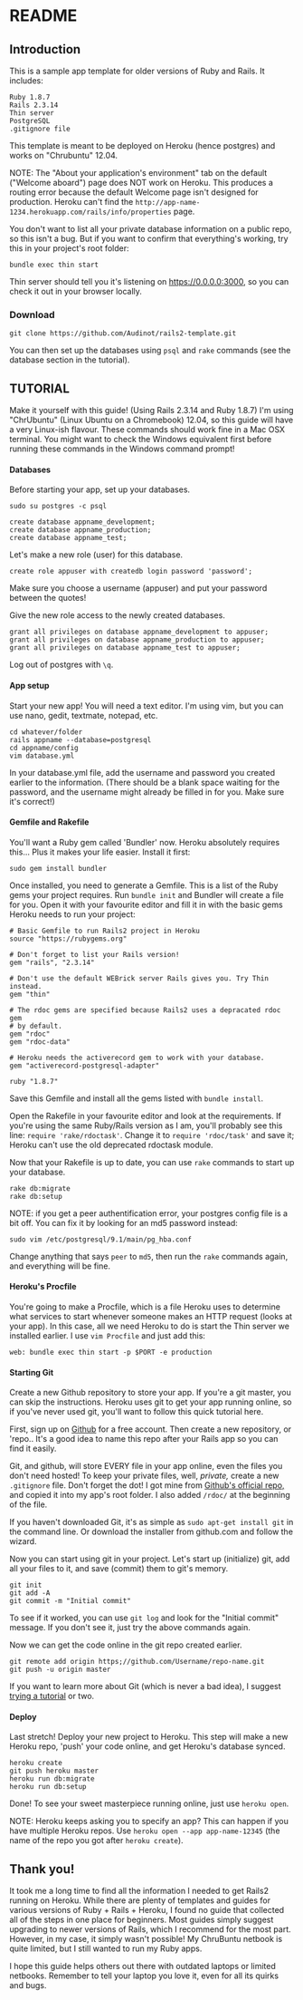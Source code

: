 README
======

## Introduction

This is a sample app template for older versions of Ruby and Rails. It
includes:

    Ruby 1.8.7
    Rails 2.3.14
    Thin server
    PostgreSQL
    .gitignore file

This template is meant to be deployed on Heroku (hence postgres) and works
on "Chrubuntu" 12.04.

NOTE: The "About your application's environment" tab on the default 
("Welcome aboard") page does NOT work on Heroku. This produces a routing error 
because the default Welcome page isn't designed for production.  Heroku can't 
find the `http://app-name-1234.herokuapp.com/rails/info/properties` page. 

You don't want to list all your private database information on a public 
repo, so this isn't a bug. But if you want to confirm that everything's 
working, try this in your project's root folder:

```
bundle exec thin start
```

Thin server should tell you it's listening on https://0.0.0.0:3000, so you can
check it out in your browser locally.

### Download

```
git clone https://github.com/Audinot/rails2-template.git
```
You can then set up the databases using `psql` and `rake` commands (see the 
database section in the tutorial).

TUTORIAL
--------

Make it yourself with this guide! (Using Rails 2.3.14 and Ruby 1.8.7)
I'm using "ChrUbuntu" (Linux Ubuntu on a Chromebook) 12.04, so this guide
will have a very Linux-ish flavour. These commands should work fine in a
Mac OSX terminal. You might want to check the Windows equivalent first
before running these commands in the Windows command prompt!

#### Databases

Before starting your app, set up your databases.

```
sudo su postgres -c psql

create database appname_development;
create database appname_production;
create database appname_test;
```

Let's make a new role (user) for this database.

```
create role appuser with createdb login password 'password';
```
Make sure you choose a username (appuser)  and put your password between 
the quotes!

Give the new role access to the newly created databases.

```
grant all privileges on database appname_development to appuser;
grant all privileges on database appname_production to appuser;
grant all privileges on database appname_test to appuser;
```

Log out of postgres with `\q`.

#### App setup

Start your new app! You will need a text editor. I'm using vim, but you
can use nano, gedit, textmate, notepad, etc.

```
cd whatever/folder
rails appname --database=postgresql
cd appname/config
vim database.yml
```

In your database.yml file, add the username and password you created
earlier to the information. (There should be a blank space waiting for
the password, and the username might already be filled in for you. Make
sure it's correct!)

#### Gemfile and Rakefile

You'll want a Ruby gem called 'Bundler' now. Heroku absolutely requires
this... Plus it makes your life easier. Install it first:

```
sudo gem install bundler
```
Once installed, you need to generate a Gemfile. This is a list of the
Ruby gems your project requires. Run `bundle init` and Bundler will
create a file for you. Open it with your favourite editor and fill it in
with the basic gems Heroku needs to run your project:
```
# Basic Gemfile to run Rails2 project in Heroku
source "https://rubygems.org"

# Don't forget to list your Rails version!
gem "rails", "2.3.14"

# Don't use the default WEBrick server Rails gives you. Try Thin instead.
gem "thin"

# The rdoc gems are specified because Rails2 uses a depracated rdoc gem
# by default.
gem "rdoc"
gem "rdoc-data"

# Heroku needs the activerecord gem to work with your database.
gem "activerecord-postgresql-adapter"

ruby "1.8.7"
```
Save this Gemfile and install all the gems listed with `bundle install`.

Open the Rakefile in your favourite editor and look at the requirements.
If you're using the same Ruby/Rails version as I am, you'll probably see 
this line: `require 'rake/rdoctask'`. Change it to `require 'rdoc/task'` and 
save it; Heroku can't use the old deprecated rdoctask module.

Now that your Rakefile is up to date, you can use `rake` commands to 
start up your database.
```
rake db:migrate
rake db:setup
```
NOTE: if you get a peer authentification error, your postgres config file 
is a bit off. You can fix it by looking for an md5 password instead:
```
sudo vim /etc/postgresql/9.1/main/pg_hba.conf
```
Change anything that says `peer` to `md5`, then run the `rake` 
commands again, and everything will be fine.

#### Heroku's Procfile

You're going to make a Procfile, which is a file Heroku uses to 
determine what services to start whenever someone makes an HTTP request 
(looks at your app). In this case, all we need Heroku to do is start the 
Thin server we installed earlier. I use `vim Procfile` and just add this:
```
web: bundle exec thin start -p $PORT -e production
```

#### Starting Git
Create a new Github repository to store your app. If you're a git master, 
you can skip the instructions. Heroku uses git to get your app running 
online, so if you've never used git, you'll want to follow this quick
tutorial here.

First, sign up on [Github](https://github.com) for a free account. Then 
create a new repository, or 'repo.. It's a good idea to name this repo after 
your Rails app so you can find it easily.

Git, and github, will store EVERY file in your app online, even the files 
you don't need hosted! To keep your private files, well, *private,* create 
a new `.gitignore` file. Don't forget the dot! I got mine from [Github's 
official repo,](https://github.com/github/gitignore/blob/master/Rails.gitignore 
"Github's Rails .gitignore") and copied it into my app's root folder. I 
also added `/rdoc/` at the beginning of the file.

If you haven't downloaded Git, it's as simple as `sudo apt-get install git`
in the command line. Or download the installer from github.com and follow 
the wizard.

Now you can start using git in your project. Let's start up (initialize) 
git, add all your files to it, and save (commit) them to git's memory.
```
git init
git add -A
git commit -m "Initial commit"
```
To see if it worked, you can use `git log` and look for the "Initial 
commit" message. If you don't see it, just try the above commands again.

Now we can get the code online in the git repo created earlier.
```
git remote add origin https;//github.com/Username/repo-name.git
git push -u origin master
```
If you want to learn more about Git (which is never a bad idea), I suggest 
[trying a tutorial](https://try.github.io "Try Git on Codeschool") or two.

#### Deploy

Last stretch! Deploy your new project to Heroku. This step will make a 
new Heroku repo, 'push' your code online, and get Heroku's database synced.
```
heroku create
git push heroku master
heroku run db:migrate
heroku run db:setup
```
Done! To see your sweet masterpiece running online, just use `heroku open`.

NOTE: Heroku keeps asking you to specify an app? This can happen if you 
have multiple Heroku repos. Use `heroku open --app app-name-12345` (the 
name of the repo you got after `heroku create`).

Thank you!
----------

It took me a long time to find all the information I needed to get Rails2 
running on Heroku. While there are plenty of templates and  guides for 
various versions of Ruby + Rails + Heroku, I found no guide that collected 
all of the steps in one place for beginners. Most guides simply suggest 
upgrading to newer versions of Rails, which I recommend for the most part. 
However, in my case, it simply wasn't possible! My ChruBuntu netbook is 
quite limited, but I still wanted to run my Ruby apps.

I hope this guide helps others out there with outdated laptops or limited 
netbooks. Remember to tell your laptop you love it, even for all its 
quirks and bugs.
